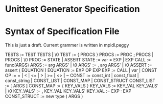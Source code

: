Unittest Generator Specification
=============================

# Syntax of Specification File

This is just a draft. Current grammer is written in mpidl.peggy

TESTS := TEST TESTS | \0
TEST := { PROCS }
PROCS := PROC ; PROCS | PROCS | \0
PROC := STATE | ASSERT
STATE := var = EXP | EXP
CALL := func(ARGS)
ARGS := arg ARGS' | \0
ARGS' := , arg ARGS' | \0
ASSERT := assert ( EQUATION )
EQUATION := EXP OP EXP
EXP := CALL | var | CONST
OP :=  = | < | <= | > | >= | <> | ~
CONST := const_int | const_float | const_string | CONST_LIST |
CONST_MAP | CONST_STRUCT
CONST_LIST := [ ARGS ]
CONST_MAP := { KEY_VALS }
KEY_VALS := KEY_VAL KEY_VALS' | \0
KEY_VALS' := , KEY_VAL KEY_VALS'
KEY_VAL := EXP : EXP
CONST_STRUCT := new type ( ARGS )


